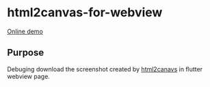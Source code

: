 # html2canvas-for-webview

[Online demo](https://webview.ntnyq.com)

## Purpose

Debuging download the screenshot created by [html2canavs](https://github.com/niklasvh/html2canvas) in flutter webview page.
